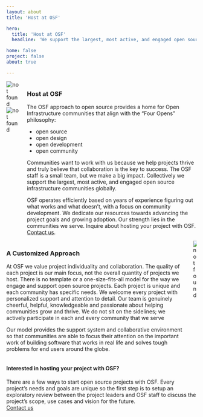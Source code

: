 ```yaml
---
layout: about
title: 'Host at OSF'

hero:
  title: 'Host at OSF'
  headline: 'We support the largest, most active, and engaged open source infrastructure community globally.'

home: false
project: false
about: true

---
```


<section class="section about-s1-main">
  <div class="container about-s1-container">
    <div class="columns">
      <div class="column">
        <img src="/images/about/picture1.jpg" id="about-s1-id-pic1" alt="not found" >
        <img src="/images/about/picture2.jpg" id="about-s1-id-pic2" alt="not found" >
      </div>
      <div class="column">
        <h3 class="fix-h3">Host at OSF</h3>
        <p class="fix-h5">The OSF approach to open source provides a home for Open Infrastructure communities that align with the “Four Opens” philosophy:</p>
        <ul class="fix-h5">
          <li>open source</li>
          <li>open design</li>
          <li>open development</li>
          <li>open community</li>
        </ul>
        <p class="fix-h5">
          Communities want to work with us because we help projects thrive and truly believe that collaboration is the key to success. The OSF staff is a small team, but we make a big impact. Collectively we support the largest, most active, and engaged open source infrastructure communities globally.
        </p>
        <p class="fix-h5">
          OSF operates efficiently based on years of experience figuring out what works and what doesn’t,  with a focus on community development. We dedicate our resources towards advancing the project goals and growing adoption. Our strength lies in the communities we serve. Inquire about hosting your project with OSF. <a href="mailto: info@openstack.org">Contact us</a>.
        </p>
      </div>
    </div>
    <div class="columns">
      <div class="column">
        <h3 class="fix-h3">A Customized Approach</h3>
        <p class="fix-h5">At OSF we value project individuality and collaboration. The quality of each project is our main focus, not the overall quantity of projects we host. There is no template or a one-size-fits-all model for the way we engage and support open source projects. Each project is unique and each community has specific needs. We welcome every project with personalized support and attention to detail. Our team is genuinely cheerful, helpful, knowledgeable and passionate about helping communities grow and thrive. We do not sit on the sidelines; we actively participate in each and every community that we serve</p>
        <p class="fix-h5">
          Our model provides the support system and collaborative environment so that communities are able to focus their attention on the important work of building software that works in real life and solves tough problems for end users around the globe.
        </p>
      </div>
      <div class="column">
        <img src="/images/about/picture3.jpg"  id="about-s1-id-pic3" alt="not found" >
      </div>
    </div>

  </div>
</section>


<section class="projects-s2-main">
  <div class="container">
    <h4 class="itemtitle">Interested in hosting your project with OSF? </h4>
    <div class="fix-h5">There are a few ways to start open source projects with OSF. Every project’s needs and goals are unique so the first step is to setup an exploratory review between the project leaders and OSF staff to discuss the project’s scope, use cases and vision for the future.</div>
    <a href="mailto:info@openstack.org" class="button button-red">
        <span>Contact us</span>
    </a>
  </div>
</section>
